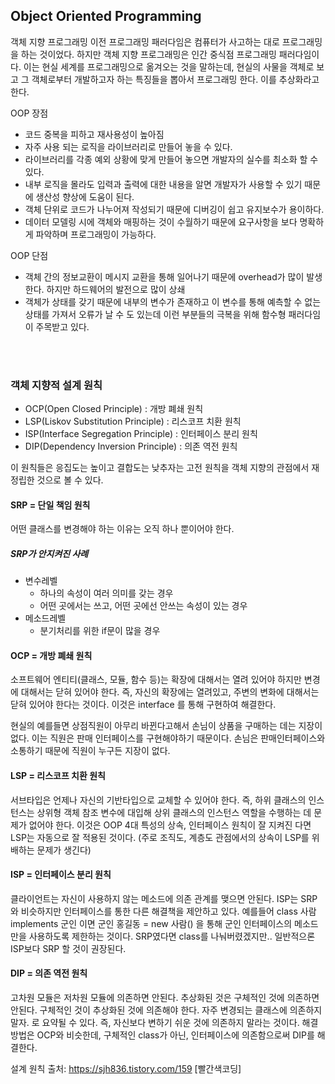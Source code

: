 ## Object Oriented Programming

객체 지향 프로그래밍 이전 프로그래밍 패러다임은 컴퓨터가 사고하는 대로 프로그래밍을 하는 것이었다. 하지만 객체 지향 프로그래밍은 인간 중식점 프로그래밍 패러다임이다. 이는 현실 세계를 프로그래밍으로 옮겨오는 것을 말하는데, 현실의 사물을 객체로 보고 그 객체로부터 개발하고자 하는 특징들을 뽑아서 프로그래밍 한다. 이를 추상화라고 한다. 

OOP 장점

- 코드 중복을 피하고 재사용성이 높아짐
- 자주 사용 되는 로직을 라이브러리로 만들어 놓을 수 있다.
- 라이브러리를 각종 예외 상황에 맞게 만들어 놓으면 개발자의 실수를 최소화 할 수 있다.
- 내부 로직을 몰라도 입력과 출력에 대한 내용을 알면 개발자가 사용할 수 있기 때문에 생산성 향상에 도움이 된다.
- 객체 단위로 코드가 나누어져 작성되기 때문에 디버깅이 쉽고 유지보수가 용이하다.
- 데이터 모델링 시에 객체와 매핑하는 것이 수월하기 때문에 요구사항을 보다 명확하게 파악하며 프로그래밍이 가능하다.

OOP 단점

- 객체 간의 정보교환이 메시지 교환을 통해 일어나기 때문에 overhead가 많이 발생한다. 하지만 하드웨어의 발전으로 많이 상쇄
- 객체가 상태를 갖기 때문에 내부의 변수가 존재하고 이 변수를 통해 예측할 수 없는 상태를 가져서 오류가 날 수 도 있는데 이런 부분들의 극복을 위해 함수형 패러다임이 주목받고 있다.

<br/>
<br/>


### 객체 지향적 설계 원칙

- OCP(Open Closed Principle) : 개방 폐쇄 원칙
- LSP(Liskov Substitution Principle) : 리스코프 치환 원칙
- ISP(Interface Segregation Principle) : 인터페이스 분리 원칙
- DIP(Dependency Inversion Principle) : 의존 역전 원칙

이 원칙들은 응집도는 높이고 결합도는 낮추자는 고전 원칙을 객체 지향의 관점에서 재정립한 것으로 볼 수 있다.

#### SRP = 단일 책임 원칙

어떤 클래스를 변경해야 하는 이유는 오직 하나 뿐이어야 한다.

##### SRP가 안지켜진 사례

- 변수레벨
  - 하나의 속성이 여러 의미를 갖는 경우
  - 어떤 곳에서는 쓰고, 어떤 곳에선 안쓰는 속성이 있는 경우
- 메소드레벨
  - 분기처리를 위한 if문이 많을 경우

#### OCP = 개방 폐쇄 원칙
소프트웨어 엔티티(클래스, 모듈, 함수 등)는 확장에 대해서는 열려 있어야 하지만 변경에 대해서는 닫혀 있어야 한다. 즉, 자신의 확장에는 열려있고, 주변의 변화에 대해서는 닫혀 있어야 한다는 것이다. 이것은 interface 를 통해 구현하여 해결한다.

현실의 예를들면 상점직원이 아무리 바뀐다고해서 손님이 상품을 구매하는 데는 지장이 없다. 이는 직원은 판매 인터페이스를 구현해야하기 때문이다. 손님은 판매인터페이스와 소통하기 때문에 직원이 누구든 지장이 없다.

#### LSP = 리스코프 치환 원칙
서브타입은 언제나 자신의 기반타입으로 교체할 수 있어야 한다. 즉, 하위 클래스의 인스턴스는 상위형 객체 참조 변수에 대입해 상위 클래스의 인스턴스 역할을 수행하는 데 문제가 없어야 한다. 이것은 OOP 4대 특성의 상속, 인터페이스 원칙이 잘 지켜진 다면 LSP는 자동으로 잘 적용된 것이다. (주로 조직도, 계층도 관점에서의 상속이 LSP를 위배하는 문제가 생긴다)

#### ISP = 인터페이스 분리 원칙
클라이언트는 자신이 사용하지 않는 메소드에 의존 관계를 맺으면 안된다. ISP는 SRP와 비슷하지만 인터페이스를 통한 다른 해결책을 제안하고 있다. 예를들어 class 사람 implements 군인 이면 군인 홍길동 = new 사람() 을 통해 군인 인터페이스의 메소드만을 사용하도록 제한하는 것이다. SRP였다면 class를 나눠버렸겠지만.. 일반적으론 ISP보다 SRP 할 것이 권장된다.

####  DIP = 의존 역전 원칙
고차원 모듈은 저차원 모듈에 의존하면 안된다. 추상화된 것은 구체적인 것에 의존하면 안된다. 구체적인 것이 추상화된 것에 의존해야 한다. 자주 변경되는 클래스에 의존하지 말자. 로 요약될 수 있다. 즉, 자신보다 변하기 쉬운 것에 의존하지 말라는 것이다. 해결방법은 OCP와 비슷한데, 구체적인 class가 아닌, 인터페이스에 의존함으로써 DIP를 해결한다.



설계 원칙 출처: https://sjh836.tistory.com/159 [빨간색코딩]


